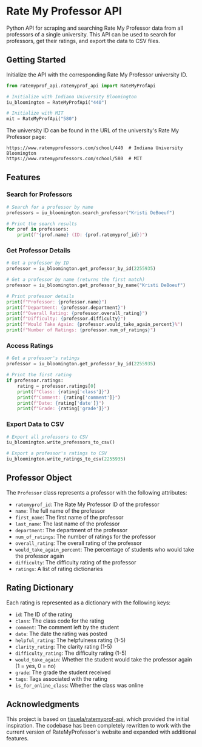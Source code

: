 # Rate My Professor API

Python API for scraping and searching Rate My Professor data from all professors of a single university. This API can be used to search for professors, get their ratings, and export the data to CSV files.

## Getting Started

Initialize the API with the corresponding Rate My Professor university ID.

```python
from ratemyprof_api.ratemyprof_api import RateMyProfApi

# Initialize with Indiana University Bloomington
iu_bloomington = RateMyProfApi("440")

# Initialize with MIT
mit = RateMyProfApi("580")
```

The university ID can be found in the URL of the university's Rate My Professor page:
```
https://www.ratemyprofessors.com/school/440  # Indiana University Bloomington
https://www.ratemyprofessors.com/school/580  # MIT
```

## Features

### Search for Professors

```python
# Search for a professor by name
professors = iu_bloomington.search_professor("Kristi DeBoeuf")

# Print the search results
for prof in professors:
    print(f"{prof.name} (ID: {prof.ratemyprof_id})")
```

### Get Professor Details

```python
# Get a professor by ID
professor = iu_bloomington.get_professor_by_id(2255935)

# Get a professor by name (returns the first match)
professor = iu_bloomington.get_professor_by_name("Kristi DeBoeuf")

# Print professor details
print(f"Professor: {professor.name}")
print(f"Department: {professor.department}")
print(f"Overall Rating: {professor.overall_rating}")
print(f"Difficulty: {professor.difficulty}")
print(f"Would Take Again: {professor.would_take_again_percent}%")
print(f"Number of Ratings: {professor.num_of_ratings}")
```

### Access Ratings

```python
# Get a professor's ratings
professor = iu_bloomington.get_professor_by_id(2255935)

# Print the first rating
if professor.ratings:
    rating = professor.ratings[0]
    print(f"Class: {rating['class']}")
    print(f"Comment: {rating['comment']}")
    print(f"Date: {rating['date']}")
    print(f"Grade: {rating['grade']}")
```

### Export Data to CSV

```python
# Export all professors to CSV
iu_bloomington.write_professors_to_csv()

# Export a professor's ratings to CSV
iu_bloomington.write_ratings_to_csv(2255935)
```

## Professor Object

The `Professor` class represents a professor with the following attributes:

- `ratemyprof_id`: The Rate My Professor ID of the professor
- `name`: The full name of the professor
- `first_name`: The first name of the professor
- `last_name`: The last name of the professor
- `department`: The department of the professor
- `num_of_ratings`: The number of ratings for the professor
- `overall_rating`: The overall rating of the professor
- `would_take_again_percent`: The percentage of students who would take the professor again
- `difficulty`: The difficulty rating of the professor
- `ratings`: A list of rating dictionaries

## Rating Dictionary

Each rating is represented as a dictionary with the following keys:

- `id`: The ID of the rating
- `class`: The class code for the rating
- `comment`: The comment left by the student
- `date`: The date the rating was posted
- `helpful_rating`: The helpfulness rating (1-5)
- `clarity_rating`: The clarity rating (1-5)
- `difficulty_rating`: The difficulty rating (1-5)
- `would_take_again`: Whether the student would take the professor again (1 = yes, 0 = no)
- `grade`: The grade the student received
- `tags`: Tags associated with the rating
- `is_for_online_class`: Whether the class was online

## Acknowledgments

This project is based on [tisuela/ratemyprof-api](https://github.com/tisuela/ratemyprof-api), which provided the initial inspiration. The codebase has been completely rewritten to work with the current version of RateMyProfessor's website and expanded with additional features.
